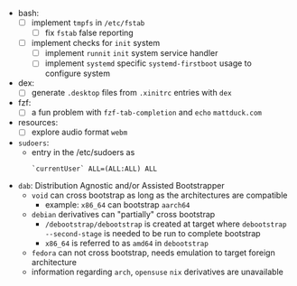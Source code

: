 - bash:
  - [ ] implement `tmpfs` in `/etc/fstab`
    - [ ] fix `fstab` false reporting
  - [ ] implement checks for `init` system
    - [ ] implement `runnit` `init` system service handler
    - [ ] implement `systemd` specific `systemd-firstboot` usage to configure system
- dex:
  - [ ] generate `.desktop` files from `.xinitrc` entries with `dex`
- fzf:
  - [ ] a fun problem with `fzf-tab-completion` and `echo` `mattduck.com`
- resources:
  - [ ] explore audio format `webm`
- `sudoers`:
  - entry in the /etc/sudoers as
    ```
    `currentUser` ALL=(ALL:ALL) ALL
    ```
- `dab`: Distribution Agnostic and/or Assisted Bootstrapper
  - `void` can cross bootstrap as long as the architectures are compatible
    - example: `x86_64` can bootstrap `aarch64`
  - `debian` derivatives can "partially" cross bootstrap
    - `/debootstrap/debootstrap` is created at target where `debootstrap --second-stage` is needed to be run to complete bootstrap
    - `x86_64` is referred to as `amd64` in `debootstrap`
  - `fedora` can not cross bootstrap, needs emulation to target foreign architecture
  - information regarding `arch`, `opensuse` `nix` derivatives are unavailable
